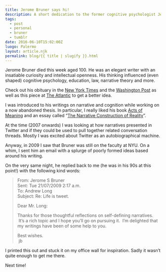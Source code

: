 ```yaml
---
title: Jerome Bruner says hi!
description: A short dedication to the former cognitive psychologist Jerome Bruner.
tags:
  - post
  - personal
  - bruner
  - tumblr
date: 2016-06-10T15:02:00Z
luogo: Palermo
layout: article.njk
permalink: blog/{{ title | slugify }}.html
---
```

Jerome Bruner died this week aged 100. He was an elegant writer with an insatiable curiosity and intellectual openness. His thinking influenced (even shaped) cognitive psychology, education, law, narrative theory and more.

Check out his obituary in the&nbsp;<a target="_blank" href="https://t.umblr.com/redirect?z=http%3A%2F%2Fwww.nytimes.com%2F2016%2F06%2F09%2Fscience%2Fjerome-s-bruner-who-shaped-understanding-of-the-young-mind-dies-at-100.html&amp;t=ZGFjNzMxYmFjNWFhNmMzNGE1NDdlNWU1YTc2MTczZTY0MTFkYTM5MCxOZ2pTd0VXaA%3D%3D&amp;b=t%3A8D2vEEs4SpsMxLlNQ4JZIQ&amp;p=https%3A%2F%2Fblog.anaru.nz%2Fpost%2F145689055594%2Fjerome-bruner-said-hi&amp;m=1&amp;ts=1679189714">New York Times</a>&nbsp;and the&nbsp;<a target="_blank" href="https://href.li/?https://www.washingtonpost.com/national/jerome-s-bruner-influential-psychologist-of-perception-dies-at-100/2016/06/07/033e5870-2cc3-11e6-9b37-42985f6a265c_story.html">Washington Post</a>&nbsp;as well as this piece at&nbsp;<a target="_blank" href="https://href.li/?http://www.theatlantic.com/education/archive/2016/06/an-unfinished-quest-in-education/486074/">The Atlantic</a>&nbsp;to get a better idea.

I was introduced to his writings on narrative and cognition while working on a now abandoned thesis. In particular, I really liked his book&nbsp;<a target="_blank" href="https://t.umblr.com/redirect?z=https%3A%2F%2Fwww.amazon.com%2FActs-Meaning-Lectures-Culture-Jerusalem-Harvard%2Fdp%2F0674003616&amp;t=OWYzNmRhNTBkZWI2ZmRiY2RkZWYzNjM2NWY3MDAzZjE4MTE2MzQyYixOZ2pTd0VXaA%3D%3D&amp;b=t%3A8D2vEEs4SpsMxLlNQ4JZIQ&amp;p=https%3A%2F%2Fblog.anaru.nz%2Fpost%2F145689055594%2Fjerome-bruner-said-hi&amp;m=1&amp;ts=1679189714">Acts of Meaning</a>&nbsp;and an essay called “<a target="_blank" href="https://href.li/?http://nil.cs.uno.edu/publications/papers/bruner1991narrative.pdf">The Narrative Construction of Reality</a>”.

At the time (2007 onwards) I was looking at how narratives presented in Twitter and if they could be used to pull together related conversation threads. Mostly I was excited about Twitter as an autobiographical machine.

Anyway, in 2009 I saw that Bruner was still on the faculty at NYU. On a whim, I sent him an email with a splurge of poorly formed ideas based around his writing.&nbsp;

On the very same night, he replied back to me (he was in his 90s at this point!) with the following kind words:

> From: Jerome S Bruner<br>Sent: Tue 21/07/2009 2:17 a.m.<br>To: Andrew Long<br>Subject: Re: Life is tweet.
>
>
> Dear Mr. Long:
>
>
> Thanks for those thoughtful reflections on self-defining narratives. &nbsp;It’s a rich topic and I hope you’ll go on pursuing it. &nbsp;I’m delighted that my writings have been of some help to you.
>
>
> Best wishes. &nbsp; &nbsp; &nbsp; &nbsp; &nbsp; &nbsp; &nbsp; &nbsp; &nbsp; &nbsp;<br>&nbsp;jb

I printed this out and stuck it on my office wall for inspiration. Sadly it wasn’t quite enough to get me there.

Next time!